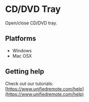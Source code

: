 # CD/DVD Tray
Open/close CD/DVD tray.

## Platforms
* Windows
* Mac OSX

## Getting help
Check out our tutorials: <br>
[https://www.unifiedremote.com/help](https://www.unifiedremote.com/help)
